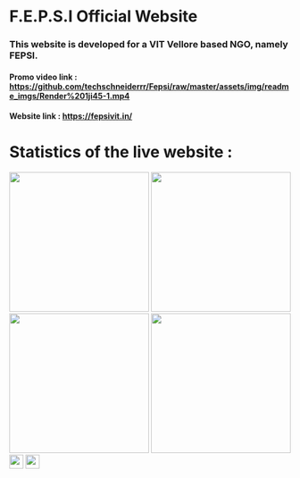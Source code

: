 # F.E.P.S.I Official Website  
### This website is developed for a VIT Vellore based NGO, namely FEPSI.

#### Promo video link : https://github.com/techschneiderrr/Fepsi/raw/master/assets/img/readme_imgs/Render%201ji45-1.mp4
#### Website link : https://fepsivit.in/
# Statistics of the live website :


<p float="left">
 
<img src="https://github.com/techschneiderrr/Fepsi/blob/master/assets/img/readme_imgs/1.jpg" width="250">  
<img src="https://github.com/techschneiderrr/Fepsi/blob/master/assets/img/readme_imgs/2.jpg" width="250"> 
<img src="https://github.com/techschneiderrr/Fepsi/blob/master/assets/img/readme_imgs/3.jpg" width="250">
<img src="https://github.com/techschneiderrr/Fepsi/blob/master/assets/img/readme_imgs/4.jpg" width="250">
<img src="https://github.com/techschneiderrr/Fepsi/blob/master/assets/img/readme_imgs/5.jpg" width="25">
<img src="https://github.com/techschneiderrr/Fepsi/blob/master/assets/img/readme_imgs/6.jpg" width="25">
 
</p>
